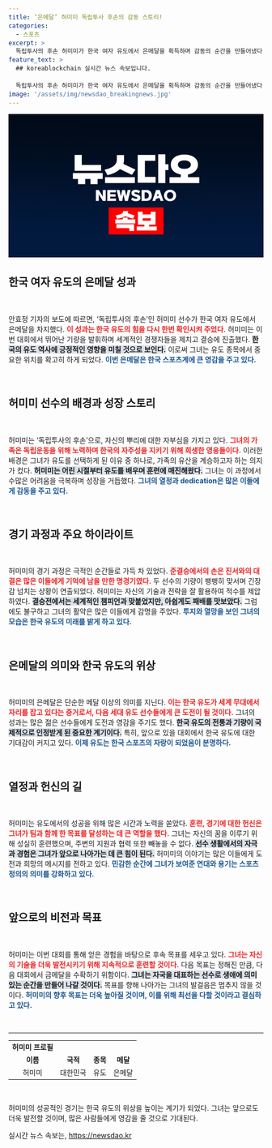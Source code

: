 ```yaml
---
title: ‘은메달’ 허미미 독립투사 후손의 감동 스토리!
categories:
  - 스포츠
excerpt: >
  독립투사의 후손 허미미가 한국 여자 유도에서 은메달을 획득하며 감동의 순간을 만들어냈다. 그녀의 성취에 담긴 의미와 특별한 이야기를 확인해보세요!
feature_text: >
  ## koreablockchain 실시간 뉴스 속보입니다.

  독립투사의 후손 허미미가 한국 여자 유도에서 은메달을 획득하며 감동의 순간을 만들어냈다. 그녀의 성취에 담긴 의미와 특별한 이야기를 확인해보세요!
image: '/assets/img/newsdao_breakingnews.jpg'
---
```


<p><img src="/assets/img/newsdao_breakingnews.jpg" alt="koreablockchain 속보" /></p>

<h2 data-ke-size="size26">한국 여자 유도의 은메달 성과</h2>

<p data-ke-size="size16">&nbsp;</p>

<p>안효정 기자의 보도에 따르면, ‘독립투사의 후손’인 허미미 선수가 한국 여자 유도에서 은메달을 차지했다. <b><span style="color: #ee2323;">이 성과는 한국 유도의 힘을 다시 한번 확인시켜 주었다.</span></b> 허미미는 이번 대회에서 뛰어난 기량을 발휘하며 세계적인 경쟁자들을 제치고 결승에 진출했다. <b><span style="background-color: #21538527;">한국의 유도 역사에 긍정적인 영향을 미칠 것으로 보인다.</span></b> 이로써 그녀는 유도 종목에서 중요한 위치를 확고히 하게 되었다. <b><span style="color: #1a5490;">이번 은메달은 한국 스포츠계에 큰 영감을 주고 있다.</span></b> </p>

<p data-ke-size="size16">&nbsp;</p>

<h2 data-ke-size="size26">허미미 선수의 배경과 성장 스토리</h2>

<p data-ke-size="size16">&nbsp;</p>

<p>허미미는 ‘독립투사의 후손’으로, 자신의 뿌리에 대한 자부심을 가지고 있다. <b><span style="color: #ee2323;">그녀의 가족은 독립운동을 위해 노력하며 한국의 자주성을 지키기 위해 희생한 영웅들이다.</span></b> 이러한 배경은 그녀가 유도를 선택하게 된 이유 중 하나로, 가족의 유산을 계승하고자 하는 의지가 컸다. <b><span style="background-color: #21538527;">허미미는 어린 시절부터 유도를 배우며 훈련에 매진해왔다.</span></b> 그녀는 이 과정에서 수많은 어려움을 극복하며 성장을 거듭했다. <b><span style="color: #1a5490;">그녀의 열정과 dedication은 많은 이들에게 감동을 주고 있다.</span></b> </p>

<p data-ke-size="size16">&nbsp;</p>

<h2 data-ke-size="size26">경기 과정과 주요 하이라이트</h2>

<p data-ke-size="size16">&nbsp;</p>

<p>허미미의 경기 과정은 극적인 순간들로 가득 차 있었다. <b><span style="color: #ee2323;">준결승에서의 손은 진서와의 대결은 많은 이들에게 기억에 남을 만한 명경기였다.</span></b> 두 선수의 기량이 팽팽히 맞서며 긴장감 넘치는 상황이 연출되었다. 허미미는 자신의 기술과 전략을 잘 활용하여 적수를 제압하였다. <b><span style="background-color: #21538527;">결승전에서는 세계적인 챔피언과 맞붙었지만, 아쉽게도 패배를 맛보았다.</span></b> 그럼에도 불구하고 그녀의 활약은 많은 이들에게 감명을 주었다. <b><span style="color: #1a5490;">투지와 열망을 보인 그녀의 모습은 한국 유도의 미래를 밝게 하고 있다.</span></b> </p>

<p data-ke-size="size16">&nbsp;</p>

<h2 data-ke-size="size26">은메달의 의미와 한국 유도의 위상</h2>

<p data-ke-size="size16">&nbsp;</p>

<p>허미미의 은메달은 단순한 메달 이상의 의미를 지닌다. <b><span style="color: #ee2323;">이는 한국 유도가 세계 무대에서 자리를 잡고 있다는 증거로서, 다음 세대 유도 선수들에게 큰 도전이 될 것이다.</span></b> 그녀의 성과는 많은 젊은 선수들에게 도전과 영감을 주기도 했다. <b><span style="background-color: #21538527;">한국 유도의 전통과 기량이 국제적으로 인정받게 된 중요한 계기이다.</span></b> 특히, 앞으로 있을 대회에서 한국 유도에 대한 기대감이 커지고 있다. <b><span style="color: #1a5490;">이제 유도는 한국 스포츠의 자랑이 되었음이 분명하다.</span></b> </p>

<p data-ke-size="size16">&nbsp;</p>

<h2 data-ke-size="size26">열정과 헌신의 길</h2>

<p data-ke-size="size16">&nbsp;</p>

<p>허미미는 유도에서의 성공을 위해 많은 시간과 노력을 쏟았다. <b><span style="color: #ee2323;">훈련, 경기에 대한 헌신은 그녀가 팀과 함께 한 목표를 달성하는 데 큰 역할을 했다.</span></b> 그녀는 자신의 꿈을 이루기 위해 성실히 훈련했으며, 주변의 지원과 협력 또한 빼놓을 수 없다. <b><span style="background-color: #21538527;">선수 생활에서의 자극과 경험은 그녀가 앞으로 나아가는 데 큰 힘이 된다.</span></b> 허미미의 이야기는 많은 이들에게 도전과 희망의 메시지를 전하고 있다. <b><span style="color: #1a5490;">민감한 순간에 그녀가 보여준 연대와 용기는 스포츠 정의의 의미를 강화하고 있다.</span></b> </p>

<p data-ke-size="size16">&nbsp;</p>

<h2 data-ke-size="size26">앞으로의 비전과 목표</h2>

<p data-ke-size="size16">&nbsp;</p>

<p>허미미는 이번 대회를 통해 얻은 경험을 바탕으로 후속 목표를 세우고 있다. <b><span style="color: #ee2323;">그녀는 자신의 기술을 더욱 발전시키기 위해 지속적으로 훈련할 것이다.</span></b> 다음 목표는 정해진 만큼, 다음 대회에서 금메달을 수확하기 위함이다. <b><span style="background-color: #21538527;">그녀는 자국을 대표하는 선수로 생애에 의미 있는 순간을 만들어 나갈 것이다.</span></b> 목표를 향해 나아가는 그녀의 발걸음은 멈추지 않을 것이다. <b><span style="color: #1a5490;">허미미의 향후 목표는 더욱 높아질 것이며, 이를 위해 최선을 다할 것이라고 결심하고 있다.</span></b> </p>

<p data-ke-size="size16">&nbsp;</p>

<hr />

<table style="width: 100%; border-collapse: collapse;">
<tr>
<td style="text-align: center; height: 17px;"><b>허미미 프로필</b></td>
</tr>
<tr>
<td style="text-align: center; height: 17px;"><b>이름</b></td>
<td style="text-align: center; height: 17px;"><b>국적</b></td>
<td style="text-align: center; height: 17px;"><b>종목</b></td>
<td style="text-align: center; height: 17px;"><b>메달</b></td>
</tr>
<tr>
<td style="text-align: center; height: 17px;">허미미</td>
<td style="text-align: center; height: 17px;">대한민국</td>
<td style="text-align: center; height: 17px;">유도</td>
<td style="text-align: center; height: 17px;">은메달</td>
</tr>
</table>

<p data-ke-size="size16">&nbsp;</p>

<p>허미미의 성공적인 경기는 한국 유도의 위상을 높이는 계기가 되었다. 그녀는 앞으로도 더욱 발전할 것이며, 많은 사람들에게 영감을 줄 것으로 기대된다.</p>
실시간 뉴스 속보는, <a href="https://newsdao.kr" rel="dofollow">https://newsdao.kr</a>


